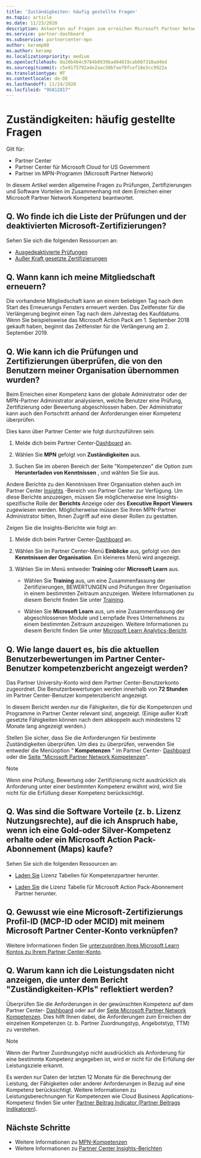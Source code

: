 ```yaml
---
title: 'Zuständigkeiten: häufig gestellte Fragen'
ms.topic: article
ms.date: 11/23/2020
description: Antworten auf Fragen zum erreichen Microsoft Partner Network Gold-und Silber-Kompetenzen, zum Ablauf von Vorteilen, zur Verlängerung und zum Aktivieren von Lizenzen für Azure, Cloud, Visual Studio und technische und Supportleistungen
ms.service: partner-dashboard
ms.subservice: partnercenter-mpn
author: keramp88
ms.author: keramp
ms.localizationpriority: medium
ms.openlocfilehash: 0a20b464c9784b0939ba404019cab007310ad4bd
ms.sourcegitcommit: c5e9175792a4e2aac50bfae78fcef18e3cc9922a
ms.translationtype: MT
ms.contentlocale: de-DE
ms.lasthandoff: 11/24/2020
ms.locfileid: "95812817"
---
```

# <a name="competencies---frequently-asked-questions"></a>Zuständigkeiten: häufig gestellte Fragen

Gilt für:

- Partner Center
- Partner Center für Microsoft Cloud for US Government
- Partner im MPN-Programm (Microsoft Partner Network)

In diesem Artikel werden allgemeine Fragen zu Prüfungen, Zertifizierungen und Software Vorteilen im Zusammenhang mit dem Erreichen einer Microsoft Partner Network Kompetenz beantwortet.

## <a name="q-where-can-i-find-the-list-of-exams-and-microsoft-certifications-being-retired"></a>Q. Wo finde ich die Liste der Prüfungen und der deaktivierten Microsoft-Zertifizierungen?

Sehen Sie sich die folgenden Ressourcen an:

- [Ausgedeaktivierte Prüfungen](/learn/certifications/retired-certification-exams)
- [Außer Kraft gesetzte Zertifizierungen](/learn/certifications/retired-certifications)

## <a name="q-when-can-i-renew-my-membership"></a>Q. Wann kann ich meine Mitgliedschaft erneuern?

Die vorhandene Mitgliedschaft kann an einem beliebigen Tag nach dem Start des Erneuerungs Fensters erneuert werden. Das Zeitfenster für die Verlängerung beginnt einen Tag nach dem Jahrestag des Kaufdatums. Wenn Sie beispielsweise das Microsoft Action Pack am 1. September 2018 gekauft haben, beginnt das Zeitfenster für die Verlängerung am 2. September 2019.

## <a name="q-how-can-i-verify-the-exams-and-certifications-taken-by-my-organizations-users"></a>Q. Wie kann ich die Prüfungen und Zertifizierungen überprüfen, die von den Benutzern meiner Organisation übernommen wurden?

Beim Erreichen einer Kompetenz kann der globale Administrator oder der MPN-Partner Administrator analysieren, welche Benutzer eine Prüfung, Zertifizierung oder Bewertung abgeschlossen haben. Der Administrator kann auch den Fortschritt anhand der Anforderungen einer Kompetenz überprüfen.

Dies kann über Partner Center wie folgt durchzuführen sein:

1. Melde dich beim Partner Center-[Dashboard](https://partner.microsoft.com/dashboard) an.

1. Wählen Sie **MPN** gefolgt von **Zuständigkeiten** aus.

1. Suchen Sie im oberen Bereich der Seite "Kompetenzen" die Option zum **Herunterladen von Kenntnissen** , und wählen Sie Sie aus.

Andere Berichte zu den Kenntnissen Ihrer Organisation stehen auch im Partner Center [Insights](partner-center-insights.md) -Bereich von Partner Center zur Verfügung. Um diese Berichte anzuzeigen, müssen Sie möglicherweise eine Insights-spezifische Rolle der **Berichts** Anzeige oder des **Executive Report Viewers** zugewiesen werden. Möglicherweise müssen Sie Ihren MPN-Partner Administrator bitten, Ihnen Zugriff auf eine dieser Rollen zu gestatten.

Zeigen Sie die Insights-Berichte wie folgt an:

1. Melde dich beim Partner Center-[Dashboard](https://partner.microsoft.com/dashboard) an.

1. Wählen Sie im Partner Center-Menü **Einblicke** aus, gefolgt von den **Kenntnissen der Organisation**. Ein kleineres Menü wird angezeigt.

1. Wählen Sie im Menü entweder **Training** oder **Microsoft Learn** aus.

   - Wählen Sie **Training** aus, um eine Zusammenfassung der Zertifizierungen, BEWERTUNGEN und Prüfungen Ihrer Organisation in einem bestimmten Zeitraum anzuzeigen. Weitere Informationen zu diesem Bericht finden Sie unter [Training](pci-training-dashboard.md).

   - Wählen Sie **Microsoft Learn** aus, um eine Zusammenfassung der abgeschlossenen Module und Lernpfade Ihres Unternehmens zu einem bestimmten Zeitraum anzuzeigen. Weitere Informationen zu diesem Bericht finden Sie unter [Microsoft Learn Analytics-Bericht](ms-learn-analytics.md).

## <a name="q-how-long-does-it-take-to-see-the-latest-user-assessments-in-the-partner-center-user-skills-report"></a>Q. Wie lange dauert es, bis die aktuellen Benutzerbewertungen im Partner Center-Benutzer kompetenzbericht angezeigt werden?

Das Partner University-Konto wird dem Partner Center-Benutzerkonto zugeordnet. Die Benutzerbewertungen werden innerhalb von **72 Stunden** im Partner Center-Benutzer kompetenzbericht angezeigt.

In diesem Bericht werden nur die Fähigkeiten, die für die Kompetenzen und Programme in Partner Center relevant sind, angezeigt. (Einige außer Kraft gesetzte Fähigkeiten können nach dem abkoppeln auch mindestens 12 Monate lang angezeigt werden.)

Stellen Sie sicher, dass Sie die Anforderungen für bestimmte Zuständigkeiten überprüfen. Um dies zu überprüfen, verwenden Sie entweder die Menüoption " **Kompetenzen** " im Partner Center- [Dashboard](https://partner.microsoft.com/dashboard) oder die [Seite "Microsoft Partner Network Kompetenzen](https://partner.microsoft.com/membership/competencies)".

> [!NOTE]
> Wenn eine Prüfung, Bewertung oder Zertifizierung nicht ausdrücklich als Anforderung unter einer bestimmten Kompetenz erwähnt wird, wird Sie nicht für die Erfüllung dieser Kompetenz berücksichtigt.

## <a name="q-what-are-the-software-benefits-such-as-license-use-rights-that-i-am-entitled-to-when-i-achieve-a-gold-or-silver-competency-or-buy-a-microsoft-action-pack-subscription-maps"></a>Q. Was sind die Software Vorteile (z. b. Lizenz Nutzungsrechte), auf die ich Anspruch habe, wenn ich eine Gold-oder Silver-Kompetenz erhalte oder ein Microsoft Action Pack-Abonnement (Maps) kaufe?

Sehen Sie sich die folgenden Ressourcen an:

- [Laden Sie](https://assetsprod.microsoft.com/mpn-maps-software-iur-competency-license-table.docx) Lizenz Tabellen für Kompetenzpartner herunter.

- [Laden Sie](https://assetsprod.microsoft.com/en-us/microsoft-action-pack-license-table.pdf) die Lizenz Tabelle für Microsoft Action Pack-Abonnement Partner herunter.

## <a name="q-how-do-i-link-a-microsoft-certification-profile-id-mcp-id-or-mcid-to-my-microsoft-partner-center-account"></a>Q. Gewusst wie eine Microsoft-Zertifizierungs Profil-ID (MCP-ID oder MCID) mit meinem Microsoft Partner Center-Konto verknüpfen?

Weitere Informationen finden Sie [unterzuordnen Ihres Microsoft Learn Kontos zu Ihrem Partner Center-Konto](ms-learn-associate.md).

## <a name="q-why-cant-i-see-the-performance-data-reflected-under-the-competencies-kpis-report"></a>Q. Warum kann ich die Leistungsdaten nicht anzeigen, die unter dem Bericht "Zuständigkeiten-KPIs" reflektiert werden?

Überprüfen Sie die Anforderungen in der gewünschten Kompetenz auf dem Partner Center- [Dashboard](https://partner.microsoft.com/dashboard) oder auf der [Seite Microsoft Partner Network Kompetenzen](https://partner.microsoft.com/membership/competencies). Dies hilft Ihnen dabei, die Anforderungen zum Erreichen der einzelnen Kompetenzen (z. b. Partner Zuordnungstyp, Angebotstyp, TTM) zu verstehen.

> [!NOTE]
> Wenn der Partner Zuordnungstyp nicht ausdrücklich als Anforderung für eine bestimmte Kompetenz angegeben ist, wird er nicht für die Erfüllung der Leistungsziele erkannt.
>
> Es werden nur Daten der letzten 12 Monate für die Berechnung der Leistung, der Fähigkeiten oder anderer Anforderungen in Bezug auf eine Kompetenz berücksichtigt. Weitere Informationen zu Leistungsberechnungen für Kompetenzen wie Cloud Business Applications-Kompetenz finden Sie unter [Partner Beitrag Indicator (Partner Beitrags Indikatoren](partner-contribution-indicators.md)).

## <a name="next-steps"></a>Nächste Schritte

- Weitere Informationen zu [MPN-Kompetenzen](learn-about-competencies.md)
- Weitere Informationen zu [Partner Center Insights-Berichten](partner-center-insights.md)
